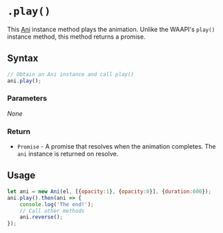 # `.play()`
This [Ani](..) instance method plays the animation. Unlike the WAAPI's `play()` instance method, this method returns a promise.

## Syntax

```js
// Obtain an Ani instance and call play()
ani.play();
```

### Parameters
*None*

### Return
+ `Promise` - A promise that resolves when the animation completes. The `ani` instance is returned on resolve.

## Usage

```js
let ani = new Ani(el, [{opacity:1}, {opacity:0}], {duration:600});
ani.play().then(ani => {
    console.log('The end!');
    // Call other methods
    ani.reverse();
});
```
